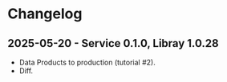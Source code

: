 # Changelog

## 2025-05-20 - Service 0.1.0, Libray 1.0.28

* Data Products to production (tutorial #2).
* Diff.
